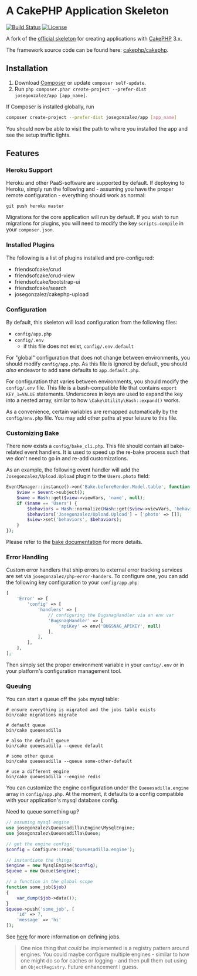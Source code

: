 # A CakePHP Application Skeleton

[![Build Status](https://img.shields.io/travis/josegonzalez/app/master.svg?style=flat-square)](https://travis-ci.org/josegonzalez/app)
[![License](https://img.shields.io/packagist/l/josegonzalez/app.svg?style=flat-square)](https://packagist.org/packages/josegonzalez/app)

A fork of the [official skeleton](https://github.com/cakephp/app) for creating applications with [CakePHP](http://cakephp.org) 3.x.

The framework source code can be found here: [cakephp/cakephp](https://github.com/cakephp/cakephp).

## Installation

1. Download [Composer](http://getcomposer.org/doc/00-intro.md) or update `composer self-update`.
2. Run `php composer.phar create-project --prefer-dist josegonzalez/app [app_name]`.

If Composer is installed globally, run
```bash
composer create-project --prefer-dist josegonzalez/app [app_name]
```

You should now be able to visit the path to where you installed the app and see
the setup traffic lights.

## Features

### Heroku Support

Heroku and other PaaS-software are supported by default. If deploying to Heroku, simply run the following and - assuming you have the proper remote configuration - everything should work as normal:

```shell
git push heroku master
```

Migrations for the core application will run by default. If you wish to run migrations for plugins, you will need to modify the key `scripts.compile` in your `composer.json`.

### Installed Plugins

The following is a list of plugins installed and pre-configured:

- friendsofcake/crud
- friendsofcake/crud-view
- friendsofcake/bootstrap-ui
- friendsofcake/search
- josegonzalez/cakephp-upload

### Configuration

By default, this skeleton will load configuration from the following files:

- `config/app.php`
- `config/.env`
    - if this file does not exist, `config/.env.default`

For "global" configuration that does not change between environments, you should modify `config/app.php`. As this file is ignored by default, you should *also* endeavor to add sane defaults to `app.default.php`.

For configuration that varies between environments, you should modify the `config/.env` file. This file is a bash-compatible file that contains `export KEY_1=VALUE` statements. Underscores in keys are used to expand the key into a nested array, similar to how `\Cake\Utility\Hash::expand()` works.

As a convenience, certain variables are remapped automatically by the `config/env.php` file. You may add other paths at your leisure to this file.

### Customizing Bake

There now exists a `config/bake_cli.php`. This file should contain all bake-related event handlers. It is used to speed up the re-bake process such that we don't need to go in and re-add customizations.

As an example, the following event handler will add the `Josegonzalez/Upload.Upload` plugin to the `Users.photo` field:

```php
EventManager::instance()->on('Bake.beforeRender.Model.table', function (Event $event) {
    $view = $event->subject();
    $name = Hash::get($view->viewVars, 'name', null);
    if ($name == 'Users') {
        $behaviors = Hash::normalize(Hash::get($view->viewVars, 'behaviors', []));
        $behaviors['Josegonzalez/Upload.Upload'] = ['photo' => []];
        $view->set('behaviors', $behaviors);
    }
});
```

Please refer to the [bake documentation](http://book.cakephp.org/3.0/en/bake/development.html) for more details.

### Error Handling

Custom error handlers that ship errors to external error tracking services are set via `josegonzalez/php-error-handers`. To configure one, you can add the following key configuration to your `config/app.php`:

```php
[
    'Error' => [
        'config' => [
            'handlers' => [
                // configuring the BugsnagHandler via an env var
                'BugsnagHandler' => [
                    'apiKey' => env('BUGSNAG_APIKEY', null)
                ],
            ],
        ],
    ],
];
```

Then simply set the proper environment variable in your `config/.env` or in your platform's configuration management tool.

### Queuing

You can start a queue off the `jobs` mysql table:

```shell
# ensure everything is migrated and the jobs table exists
bin/cake migrations migrate

# default queue
bin/cake queuesadilla

# also the default queue
bin/cake queuesadilla --queue default

# some other queue
bin/cake queuesadilla --queue some-other-default

# use a different engine
bin/cake queuesadilla --engine redis
```

You can customize the engine configuration under the `Queuesadilla.engine` array in `config/app.php`. At the moment, it defaults to a config compatible with your application's mysql database config.

Need to queue something up?

```php
// assuming mysql engine
use josegonzalez\Queuesadilla\Engine\MysqlEngine;
use josegonzalez\Queuesadilla\Queue;

// get the engine config:
$config = Configure::read('Queuesadilla.engine');

// instantiate the things
$engine = new MysqlEngine($config);
$queue = new Queue($engine);

// a function in the global scope
function some_job($job)
{
    var_dump($job->data());
}
$queue->push('some_job', [
    'id' => 7,
    'message' => 'hi'
]);
```

See [here](https://github.com/josegonzalez/php-queuesadilla/blob/master/docs/defining-jobs.md) for more information on defining jobs.

> One nice thing that *could* be implemented is a registry pattern around engines. You could maybe configure multiple engines - similar to how one might do so for caches or logging - and then pull them out using an `ObjectRegistry`. Future enhancement I guess.
